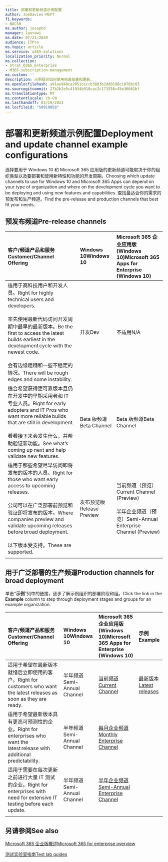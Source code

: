 ```yaml
---
title: 部署和更新频道示例配置
author: JoeDavies-MSFT
f1.keywords:
- NOCSH
ms.author: josephd
manager: laurawi
ms.date: 07/21/2020
audience: ITPro
ms.topic: article
ms.service: o365-solutions
localization_priority: Normal
ms.collection:
- Strat_O365_Enterprise
- M365-subscription-management
ms.custom: ''
description: 示例组织如何使用频道部署和更新。
ms.openlocfilehash: a91ee948ca2051ceccb3883b2dd0198c1070bc03
ms.sourcegitcommit: 27b2b2e5c41934b918cac2c171556c45e36661bf
ms.translationtype: MT
ms.contentlocale: zh-CN
ms.lasthandoff: 03/19/2021
ms.locfileid: "50919058"
---
```

# <a name="deployment-and-update-channel-example-configurations"></a><span data-ttu-id="a1a9f-103">部署和更新频道示例配置</span><span class="sxs-lookup"><span data-stu-id="a1a9f-103">Deployment and update channel example configurations</span></span>

<span data-ttu-id="a1a9f-104">选择要用于 Windows 10 和 Microsoft 365 应用版的更新频道可能取决于你的组织类型以及要部署和使用新特性和功能的开发周期。</span><span class="sxs-lookup"><span data-stu-id="a1a9f-104">Choosing which update channels to use for Windows 10 and Microsoft 365 Apps can depend on your type of organization and where on the development cycle you want to be deploying and using new features and capabilities.</span></span> <span data-ttu-id="a1a9f-105">查找最适合你的需求的预发布和生产频道。</span><span class="sxs-lookup"><span data-stu-id="a1a9f-105">Find the pre-release and production channels that best fit your needs.</span></span>

## <a name="pre-release-channels"></a><span data-ttu-id="a1a9f-106">预发布频道</span><span class="sxs-lookup"><span data-stu-id="a1a9f-106">Pre-release channels</span></span>

| <span data-ttu-id="a1a9f-107">客户/频道产品和服务</span><span class="sxs-lookup"><span data-stu-id="a1a9f-107">Customer/Channel Offering</span></span> | <span data-ttu-id="a1a9f-108">Windows 10</span><span class="sxs-lookup"><span data-stu-id="a1a9f-108">Windows 10</span></span> | <span data-ttu-id="a1a9f-109">Microsoft 365 企业应用版 (Windows 10)</span><span class="sxs-lookup"><span data-stu-id="a1a9f-109">Microsoft 365 Apps for Enterprise (Windows 10)</span></span> |
|:-------|:-------|:-----|
| <span data-ttu-id="a1a9f-110">适用于高科技用户和开发人员。</span><span class="sxs-lookup"><span data-stu-id="a1a9f-110">Right for highly technical users and developers.</span></span> <br><br> <span data-ttu-id="a1a9f-111">率先使用最新代码访问开发周期中最早的最新版本。</span><span class="sxs-lookup"><span data-stu-id="a1a9f-111">Be the first to access the latest builds earliest in the development cycle with the newest code.</span></span> <br><br> <span data-ttu-id="a1a9f-112">会有边缘粗糙和一些不稳定的情况。</span><span class="sxs-lookup"><span data-stu-id="a1a9f-112">There will be rough edges and some instability.</span></span> | <span data-ttu-id="a1a9f-113">开发</span><span class="sxs-lookup"><span data-stu-id="a1a9f-113">Dev</span></span> | <span data-ttu-id="a1a9f-114">不适用</span><span class="sxs-lookup"><span data-stu-id="a1a9f-114">N/A</span></span> |
| <span data-ttu-id="a1a9f-115">适合希望获得更可靠版本且仍在开发中的早期采用者和 IT 专业人员。</span><span class="sxs-lookup"><span data-stu-id="a1a9f-115">Right for early adopters and IT Pros who want more reliable builds that are still in development.</span></span> <br><br> <span data-ttu-id="a1a9f-116">看看接下来会发生什么，并帮助验证新功能。</span><span class="sxs-lookup"><span data-stu-id="a1a9f-116">See what’s coming up next and help validate new features.</span></span> | <span data-ttu-id="a1a9f-117">Beta 版频道</span><span class="sxs-lookup"><span data-stu-id="a1a9f-117">Beta Channel</span></span> | <span data-ttu-id="a1a9f-118">Beta 版频道</span><span class="sxs-lookup"><span data-stu-id="a1a9f-118">Beta Channel</span></span> |
| <span data-ttu-id="a1a9f-119">适用于那些希望尽早访问即将发布的版本的人员。</span><span class="sxs-lookup"><span data-stu-id="a1a9f-119">Right for those who want early access to upcoming releases.</span></span> <br><br> <span data-ttu-id="a1a9f-120">公司可以在广泛部署前预览和验证即将发布的版本。</span><span class="sxs-lookup"><span data-stu-id="a1a9f-120">Where companies preview and validate upcoming releases before broad deployment.</span></span> <br><br> <span data-ttu-id="a1a9f-121">以下版本受支持。</span><span class="sxs-lookup"><span data-stu-id="a1a9f-121">These are supported.</span></span> <br>  | <span data-ttu-id="a1a9f-122">发布预览版</span><span class="sxs-lookup"><span data-stu-id="a1a9f-122">Release Preview</span></span> | <span data-ttu-id="a1a9f-123">当前频道（预览）</span><span class="sxs-lookup"><span data-stu-id="a1a9f-123">Current Channel (Preview)</span></span> <br><br> <span data-ttu-id="a1a9f-124">半年企业频道（预览）</span><span class="sxs-lookup"><span data-stu-id="a1a9f-124">Semi-Annual Enterprise Channel (Preview)</span></span>|
||||

## <a name="production-channels-for-broad-deployment"></a><span data-ttu-id="a1a9f-125">用于广泛部署的生产频道</span><span class="sxs-lookup"><span data-stu-id="a1a9f-125">Production channels for broad deployment</span></span>

<span data-ttu-id="a1a9f-126">单击“**示例**”列中的链接，逐步了解示例组织的部署阶段和组。</span><span class="sxs-lookup"><span data-stu-id="a1a9f-126">Click the link in the **Example** column to step through deployment stages and groups for an example organization.</span></span>

| <span data-ttu-id="a1a9f-127">客户/频道产品和服务</span><span class="sxs-lookup"><span data-stu-id="a1a9f-127">Customer/Channel Offering</span></span> | <span data-ttu-id="a1a9f-128">Windows 10</span><span class="sxs-lookup"><span data-stu-id="a1a9f-128">Windows 10</span></span> | <span data-ttu-id="a1a9f-129">Microsoft 365 企业应用版 (Windows 10)</span><span class="sxs-lookup"><span data-stu-id="a1a9f-129">Microsoft 365 Apps for Enterprise (Windows 10)</span></span> | <span data-ttu-id="a1a9f-130">示例</span><span class="sxs-lookup"><span data-stu-id="a1a9f-130">Example</span></span> |
|:-------|:-------|:-----|:-------|
| <span data-ttu-id="a1a9f-131">适用于希望在最新版本就绪后立即使用的客户。</span><span class="sxs-lookup"><span data-stu-id="a1a9f-131">Right for customers who want the latest releases as soon as they are ready.</span></span> | <span data-ttu-id="a1a9f-132">半年频道</span><span class="sxs-lookup"><span data-stu-id="a1a9f-132">Semi-Annual Channel</span></span> | [<span data-ttu-id="a1a9f-133">当前频道</span><span class="sxs-lookup"><span data-stu-id="a1a9f-133">Current Channel</span></span>](/deployoffice/overview-update-channels#current-channel-overview) | [<span data-ttu-id="a1a9f-134">最新版本</span><span class="sxs-lookup"><span data-stu-id="a1a9f-134">Latest releases</span></span>](deploy-update-channels-examples-rapid-deploy.md) |
| <span data-ttu-id="a1a9f-135">适用于希望最新版本具有更高可预测性的企业。</span><span class="sxs-lookup"><span data-stu-id="a1a9f-135">Right for enterprises who want the latest release with additional predictability.</span></span> | <span data-ttu-id="a1a9f-136">半年频道</span><span class="sxs-lookup"><span data-stu-id="a1a9f-136">Semi-Annual Channel</span></span> | [<span data-ttu-id="a1a9f-137">每月企业频道</span><span class="sxs-lookup"><span data-stu-id="a1a9f-137">Monthly Enterprise Channel</span></span>](/deployoffice/overview-update-channels#monthly-enterprise-channel-overview) |  |
| <span data-ttu-id="a1a9f-138">适用于需要在每次更新之前进行大量 IT 测试的企业。</span><span class="sxs-lookup"><span data-stu-id="a1a9f-138">Right for enterprises with need for extensive IT testing before each update.</span></span> | <span data-ttu-id="a1a9f-139">半年频道</span><span class="sxs-lookup"><span data-stu-id="a1a9f-139">Semi-Annual Channel</span></span> | [<span data-ttu-id="a1a9f-140">半年企业频道</span><span class="sxs-lookup"><span data-stu-id="a1a9f-140">Semi-Annual Enterprise Channel</span></span>](/deployoffice/overview-update-channels#semi-annual-enterprise-channel-overview) |  |
|||||


## <a name="see-also"></a><span data-ttu-id="a1a9f-141">另请参阅</span><span class="sxs-lookup"><span data-stu-id="a1a9f-141">See also</span></span>

[<span data-ttu-id="a1a9f-142">Microsoft 365 企业版概述</span><span class="sxs-lookup"><span data-stu-id="a1a9f-142">Microsoft 365 for enterprise overview</span></span>](microsoft-365-overview.md)

[<span data-ttu-id="a1a9f-143">测试实验室指南</span><span class="sxs-lookup"><span data-stu-id="a1a9f-143">Test lab guides</span></span>](m365-enterprise-test-lab-guides.md)
